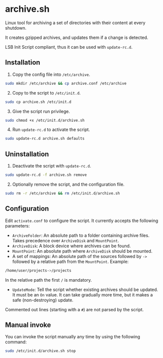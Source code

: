 # archive.sh

Linux tool for archiving a set of directories with their content at every shutdown.

It creates gzipped archives, and updates them if a change is detected.

LSB Init Script compliant, thus it can be used with `update-rc.d`.

## Installation

1. Copy the config file into `/etc/archive`.
``` bash
sudo mkdir /etc/archive && cp archive.conf /etc/archive
```
2. Copy to the script to `/etc/init.d`.
``` bash
sudo cp archive.sh /etc/init.d
```
3. Give the script run privilege.
``` bash
sudo chmod +x /etc/init.d/archive.sh
```
4. Run `update-rc.d` to activate the script.
``` bash
sudo update-rc.d archive.sh defaults
```

## Uninstallation

1. Deactivate the script with `update-rc.d`.
``` bash
sudo update-rc.d -f archive.sh remove
```
2. Optionally remove the script, and the configuration file.
``` bash
sudo rm -r /etc/archive && rm /etc/init.d/archive.sh
```

## Configuration

Edit `activate.conf` to configure the script. It currently accepts the following parameters:

- `ArchiveFolder`: An absolute path to a folder containing archive files. Takes precedence over `ArchiveDisk` and `MountPoint`.
- `ArchiveDisk`: A block device where archives can be found.
- `MountPoint`: An absolute path where `ArchiveDisk` should be mounted.
- A set of mappings: An absolute path of the sources followed by `->` followed by a relative path from the `MountPoint`. Example:
``` bash
/home/user/projects->/projects
```
In the relative path the first `/` is mandatory.
- `UpdateMode`: Tell the script whether existing archives should be updated. It must be an `On` value. It can take gradually more time, but it makes a safe (non-destroying) update.

Commented out lines (starting with a `#`) are not parsed by the script.

## Manual invoke

You can invoke the script manually any time by using the following command:

``` bash
sudo /etc/init.d/archive.sh stop
```

